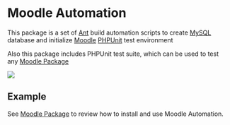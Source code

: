 # Moodle Automation

This package is a set of [Ant](http://ant.apache.org/) build automation scripts to create
[MySQL](http://www.mysql.com/) database and initialize [Moodle](http://www.moodle.org/)
[PHPUnit](https://github.com/sebastianbergmann/phpunit/) test environment

Also this package includes PHPUnit test suite, which can be used to test any
[Moodle Package](https://github.com/covex-nn/moodle-package)

<a href="https://travis-ci.org/covex-nn/moodle-automation/" target="_blank"><img src="https://travis-ci.org/covex-nn/moodle-automation.png?branch=master" /></a>

## Example

See [Moodle Package](https://github.com/covex-nn/moodle-package) to review how to install and use Moodle Automation.
